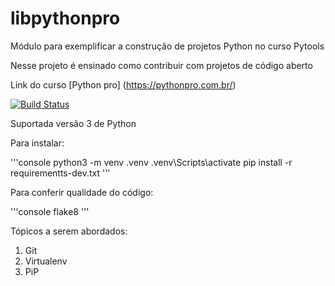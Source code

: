 # libpythonpro
Módulo para exemplificar a construção de projetos Python no curso Pytools

Nesse projeto é ensinado como contribuir com projetos de código aberto

Link do curso [Python pro] (https://pythonpro.com.br/)

[![Build Status](https://app.travis-ci.com/juliana228/libpythonpro.svg?branch=main)](https://app.travis-ci.com/juliana228/libpythonpro)

Suportada versão 3 de Python

Para instalar:

'''console
python3 -m venv .venv
.venv\Scripts\activate
pip install -r requirementts-dev.txt
'''

Para conferir qualidade do código:

'''console
flake8
'''

Tópicos a serem abordados:
1. Git
2. Virtualenv
3. PiP
